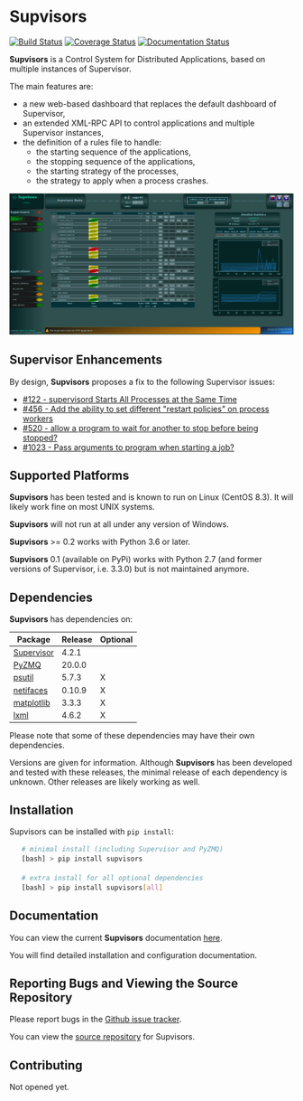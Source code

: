 # **Supvisors**
[![Build Status][ci-image]][ci-url] [![Coverage Status][coveralls-image]][coveralls-url] [![Documentation Status][docs-image]][docs-url]


**Supvisors** is a Control System for Distributed Applications, based on
multiple instances of Supervisor.

The main features are:
   * a new web-based dashboard that replaces the default dashboard of Supervisor,
   * an extended XML-RPC API to control applications and multiple Supervisor instances,
   * the definition of a rules file to handle:
      * the starting sequence of the applications,
      * the stopping sequence of the applications,
      * the starting strategy of the processes,
      * the strategy to apply when a process crashes.

![Image of Supvisors' Dashboard](https://github.com/julien6387/supvisors/blob/master/docs/images/supvisors_address_process_section.png)

## Supervisor Enhancements

By design, **Supvisors** proposes a fix to the following Supervisor issues:
   * [#122 - supervisord Starts All Processes at the Same Time](https://github.com/Supervisor/supervisor/issues/122)
   * [#456 - Add the ability to set different "restart policies" on process workers](https://github.com/Supervisor/supervisor/issues/456)
   * [#520 - allow a program to wait for another to stop before being stopped?](https://github.com/Supervisor/supervisor/issues/520)
   * [#1023 - Pass arguments to program when starting a job?](https://github.com/Supervisor/supervisor/issues/1023)

## Supported Platforms

**Supvisors** has been tested and is known to run on Linux (CentOS 8.3).
It will likely work fine on most UNIX systems.

**Supvisors** will not run at all under any version of Windows.

**Supvisors** >= 0.2 works with Python 3.6 or later.

**Supvisors** 0.1 (available on PyPi) works with Python 2.7 (and former versions of Supervisor, i.e. 3.3.0)
but is not maintained anymore.

## Dependencies

**Supvisors** has dependencies on:

Package                                             | Release    | Optional
----------------------------------------------------|------------|---------
[Supervisor](http://supervisord.org)                | 4.2.1      |
[PyZMQ](http://pyzmq.readthedocs.io)                | 20.0.0     |
[psutil](https://pypi.python.org/pypi/psutil)       | 5.7.3      |     X
[netifaces](https://pypi.python.org/pypi/netifaces) | 0.10.9     |     X
[matplotlib](http://matplotlib.org)                 | 3.3.3      |     X
[lxml](http://lxml.de)                              | 4.6.2      |     X

Please note that some of these dependencies may have their own dependencies.

Versions are given for information.
Although **Supvisors** has been developed and tested with these releases,
the minimal release of each dependency is unknown.
Other releases are likely working as well.


## Installation

Supvisors can be installed with `pip install`:

```bash
   # minimal install (including Supervisor and PyZMQ)
   [bash] > pip install supvisors

   # extra install for all optional dependencies
   [bash] > pip install supvisors[all]
```

## Documentation

You can view the current **Supvisors** documentation [here](http://supvisors.readthedocs.io).

You will find detailed installation and configuration documentation.

## Reporting Bugs and Viewing the Source Repository

Please report bugs in the [Github issue tracker](https://github.com/julien6387/supvisors/issues).

You can view the [source repository](https://github.com/julien6387/supvisors) for Supvisors.

## Contributing

Not opened yet.


[ci-image]: https://travis-ci.org/julien6387/supvisors.svg?branch=master
[ci-url]: https://travis-ci.org/julien6387/supvisors

[coveralls-image]: https://coveralls.io/repos/github/julien6387/supvisors/badge.svg?branch=dev-0.5
[coveralls-url]: https://coveralls.io/github/julien6387/supvisors?branch=dev-0.5

[docs-image]: https://readthedocs.org/projects/supvisors/badge/?version=master
[docs-url]: https://supvisors.readthedocs.io/en/master/?badge=master
